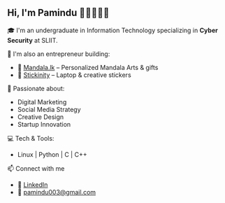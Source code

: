 ## Hi, I'm Pamindu 👋🏼👨🏽‍💻

🎓 I'm an undergraduate in Information Technology specializing in **Cyber Security** at SLIIT.

🚀 I'm also an entrepreneur building:
- 🎨 [Mandala.lk](https://www.instagram.com/shop.mandala.lk) – Personalized Mandala Arts & gifts
- 🔖 [Stickinity](https://www.instagram.com/stickinity) – Laptop & creative stickers

📲 Passionate about:
- Digital Marketing
- Social Media Strategy
- Creative Design
- Startup Innovation

💻 Tech & Tools:
- Linux | Python | C | C++

📫 Connect with me
- 💼 [LinkedIn](https://www.linkedin.com/in/pamindu-jayasekara/)
- 📧 pamindu003@gmail.com
